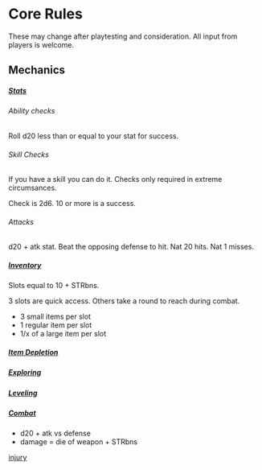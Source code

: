 # Core Rules

These may change after playtesting and consideration. 
All input from players is welcome.

## Mechanics 

##### [Stats](stats.md)

###### Ability checks

Roll d20 less than or equal to your stat for success.

###### Skill Checks

If you have a skill you can do it. 
Checks only required in extreme circumsances.

Check is 2d6. 10 or more is a success. 

###### Attacks

d20 + atk stat. Beat the opposing defense to hit.
Nat 20 hits.
Nat 1 misses.

##### [Inventory](inventory.md)

Slots equal to 10 + STRbns.

3 slots are quick access. Others take a round to reach during combat.

- 3 small items per slot
- 1 regular item per slot
- 1/x of a large item per slot

##### [Item Depletion](depletion.md)

##### [Exploring](exploring.md)

##### [Leveling](level.md)

##### [Combat](combat.md)
    
- d20 + atk vs defense
- damage = die of weapon + STRbns

[injury](DeathDismemberment.md)


